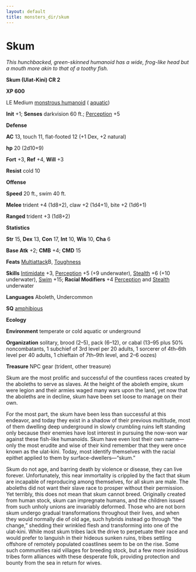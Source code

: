 ```yaml
---
layout: default
title: monsters_dir/skum
---
```

# Skum

_This hunchbacked, green-skinned humanoid has a wide, frog-like head but a mouth more akin to that of a toothy fish._

**Skum (Ulat-Kini) CR 2**

**XP 600**

LE Medium [monstrous humanoid](creatureTypes#_monstrous-humanoid) ( [aquatic](creatureTypes#_aquatic-subtype))

**Init** +1; **Senses** darkvision 60 ft.; [Perception](../skills_dir/perception#_perception) +5

**Defense**

**AC** 13, touch 11, flat-footed 12 (+1 Dex, +2 natural)

**hp** 20 (2d10+9)

**Fort** +3, **Ref** +4, **Will** +3

**Resist** cold 10

**Offense**

**Speed** 20 ft., swim 40 ft.

**Melee** trident +4 (1d8+2), claw +2 (1d4+1), bite +2 (1d6+1)

**Ranged** trident +3 (1d8+2)

**Statistics**

**Str** 15, **Dex** 13, **Con** 17, **Int** 10, **Wis** 10, **Cha** 6

**Base Atk** +2; **CMB** +4; **CMD** 15

**Feats** [Multiattack](monsterFeats#_multiattack)B, [Toughness](../feats#_toughness)

**Skills** [Intimidate](../skills_dir/intimidate#_intimidate) +3, [Perception](../skills_dir/perception#_perception) +5 (+9 underwater), [Stealth](../skills_dir/stealth#_stealth) +6 (+10 underwater), [Swim](../skills_dir/swim#_swim) +15; **Racial Modifiers** +4 [Perception](../skills_dir/perception#_perception) and [Stealth](../skills_dir/stealth#_stealth) underwater

**Languages** Aboleth, Undercommon

**SQ** [amphibious](universalMonsterRules#_amphibious)

**Ecology**

**Environment** temperate or cold aquatic or underground

**Organization** solitary, brood (2–5), pack (6–12), or cabal (13–95 plus 50% noncombatants, 1 subchief of 3rd level per 20 adults, 1 sorcerer of 4th–6th level per 40 adults, 1 chieftain of 7th–9th level, and 2–6 oozes)

**Treasure** NPC gear (trident, other treasure)

Skum are the most prolific and successful of the countless races created by the aboleths to serve as slaves. At the height of the aboleth empire, skum were legion and their armies waged many wars upon the land, yet now that the aboleths are in decline, skum have been set loose to manage on their own.

For the most part, the skum have been less than successful at this endeavor, and today they exist in a shadow of their previous multitude, most of them dwelling deep underground in slowly crumbling ruins left standing only because their enemies have lost interest in pursuing the now-won war against these fish-like humanoids. Skum have even lost their own name—only the most erudite and wise of their kind remember that they were once known as the ulat-kini. Today, most identify themselves with the racial epithet applied to them by surface-dwellers—“skum.”

Skum do not age, and barring death by violence or disease, they can live forever. Unfortunately, this near immortality is crippled by the fact that skum are incapable of reproducing among themselves, for all skum are male. The aboleths did not want their slave race to prosper without their permission. Yet terribly, this does not mean that skum cannot breed. Originally created from human stock, skum can impregnate humans, and the children issued from such unholy unions are invariably deformed. Those who are not born skum undergo gradual transformations throughout their lives, and when they would normally die of old age, such hybrids instead go through “the change,” shedding their wrinkled flesh and transforming into one of the ulat-kini. While most skum tribes lack the drive to perpetuate their race and would prefer to languish in their hideous sunken ruins, tribes settling offshore of remotely populated coastlines seem to be on the rise. Some such communities raid villages for breeding stock, but a few more insidious tribes form alliances with these desperate folk, providing protection and bounty from the sea in return for wives.


